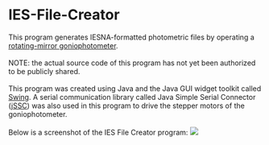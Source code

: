 # IES-File-Creator
This program generates IESNA-formatted photometric files by operating a <a href="https://www.google.com/search?q=goniophotometer+rotating+mirror&hl=en&biw=1587&bih=867&site=webhp&source=lnms&tbm=isch&sa=X&ei=qq4kVZDzMoqbyQSFkYDgDQ&sqi=2&ved=0CAcQ_AUoAg">rotating-mirror goniophotometer</a>.
<br></br>
NOTE: the actual source code of this program has not yet been authorized to be publicly shared.
<br></br>
This program was created using Java and the Java GUI widget toolkit called <a href="http://en.wikipedia.org/wiki/Swing_%28Java%29">Swing</a>. A serial communication library called Java Simple Serial Connector (<a href="https://code.google.com/p/java-simple-serial-connector/">jSSC</a>) was also used in this program to drive the stepper motors of the goniophotometer.
<br></br>
Below is a screenshot of the IES File Creator program:
<img src="https://cloud.githubusercontent.com/assets/1406506/7038946/377f0f4e-dd87-11e4-9239-984678c44fec.png">
